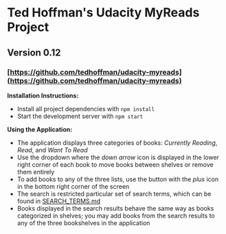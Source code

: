 # Ted Hoffman's Udacity MyReads Project
## Version 0.12
### [https://github.com/tedhoffman/udacity-myreads](https://github.com/tedhoffman/udacity-myreads)

**Installation Instructions:**

* Install all project dependencies with `npm install`
* Start the development server with `npm start`

**Using the Application:**

* The application displays three categories of books: *Currently Reading*, *Read*, and *Want To Read*
* Use the dropdown where the *down arrow* icon is displayed in the lower right corner of each book to move books between shelves or remove them entirely
* To add books to any of the three lists, use the button with the *plus* icon in the bottom right corner of the screen
* The search is restricted particular set of search terms, which can be found in [SEARCH_TERMS.md](SEARCH_TERMS.md)
* Books displayed in the search results behave the same way as books categorized in shelves; you may add books from the search results to any
  of the three bookshelves in the application
